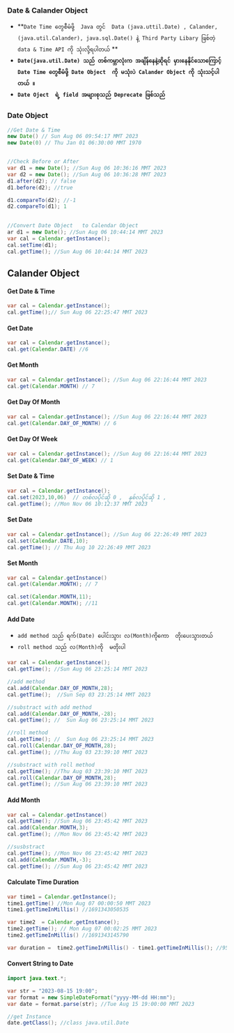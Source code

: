 ### Date  & Calander Object

- **`Date Time တွေစီမံဖို့  Java တွင်  Data (java.uttil.Date) , Calander,(java.util.Calander), java.sql.Date() နဲ့ Third Party Libary ဖြစ်တဲ့ data & Time API ကို သုံးလို့ရပါတယ်` **
- **`Date(java.util.Date) သည် တစ်ကမ္ဘာလုံးက အချိန်နေနဲ့ဆိုရင် မှားနေနိုင်သောကြောင့် Date Time တွေစီမံဖို့ Date Object  ကို မသုံးပဲ Calander Object ကို သုံးသင့်ပါတယ် ။ `**
- **`Date Oject  ရဲ့ field အများစုသည် Deprecate ဖြစ်သည်`**



### Date Object

```java
//Get Date & Time 
new Date() // Sun Aug 06 09:54:17 MMT 2023
new Date(0) // Thu Jan 01 06:30:00 MMT 1970


//Check Before or After     
var d1 = new Date(); //Sun Aug 06 10:36:16 MMT 2023
var d2 = new Date(); //Sun Aug 06 10:36:28 MMT 2023
d1.after(d2); // false
d1.before(d2); //true

d1.compareTo(d2); //-1
d2.compareTo(d1); 1    

    
//Convert Date Object   to Calendar Object      
ar d1 = new Date(); //Sun Aug 06 10:44:14 MMT 2023
var cal = Calendar.getInstance();
cal.setTime(d1);
cal.getTime(); //Sun Aug 06 10:44:14 MMT 2023    
```





## 																			Calander Object

#### Get Date  & Time

```java
var cal = Calendar.getInstance();
cal.getTime();// Sun Aug 06 22:25:47 MMT 2023

```



#### Get Date

```java
var cal = Calendar.getInstance(); 
cal.get(Calendar.DATE) //6
```



#### Get Month

```java
var cal = Calendar.getInstance(); //Sun Aug 06 22:16:44 MMT 2023
cal.get(Calendar.MONTH) // 7 
```



#### Get Day Of Month

```java
var cal = Calendar.getInstance(); //Sun Aug 06 22:16:44 MMT 2023
cal.get(Calendar.DAY_OF_MONTH) // 6
```



#### Get Day Of Week

```java
var cal = Calendar.getInstance(); //Sun Aug 06 22:16:44 MMT 2023
cal.get(Calendar.DAY_OF_WEEK) // 1
```



#### Set Date & Time

```java
var cal = Calendar.getInstance();
cal.set(2023,10,06)  // တစ်လပိုင်ဆို 0 ,  နှစ်လပိုင်ဆို 1 ,
cal.getTime(); //Mon Nov 06 10:12:37 MMT 2023
```



#### Set Date

```java
var cal = Calendar.getInstance(); //Sun Aug 06 22:26:49 MMT 2023
cal.set(Calendar.DATE,10);
cal.getTime(); // Thu Aug 10 22:26:49 MMT 2023
```



#### Set Month

```java
var cal = Calendar.getInstance()
cal.get(Calendar.MONTH); // 7

cal.set(Calendar.MONTH,11);
cal.get(Calendar.MONTH); //11    
```



#### Add Date 

- `add method သည် ရက်(Date) ပေါင်းသွား လ(Month)ကိုကော  တိုးပေးသွားတယ်`
- `roll method သည် လ(Month)ကို  မတိုးပါ`

```java
var cal = Calendar.getInstance();
cal.getTime(); //Sun Aug 06 23:25:14 MMT 2023

//add method
cal.add(Calendar.DAY_OF_MONTH,28);
cal.getTime();  //Sun Sep 03 23:25:14 MMT 2023

//substract with add method
cal.add(Calendar.DAY_OF_MONTH,-28);
cal.getTime(); //  Sun Aug 06 23:25:14 MMT 2023

//roll method
cal.getTime(); //  Sun Aug 06 23:25:14 MMT 2023
cal.roll(Calendar.DAY_OF_MONTH,28);
cal.getTime(); //Thu Aug 03 23:39:10 MMT 2023

//substract with roll method
cal.getTime(); //Thu Aug 03 23:39:10 MMT 2023
cal.roll(Calendar.DAY_OF_MONTH,28);
cal.getTime(); //Sun Aug 06 23:39:10 MMT 2023


```



#### Add Month

```java
var cal = Calendar.getInstance()
cal.getTime(); //Sun Aug 06 23:45:42 MMT 2023
cal.add(Calendar.MONTH,3);
cal.getTime(); //Mon Nov 06 23:45:42 MMT 2023

//susbstract 
cal.getTime(); //Mon Nov 06 23:45:42 MMT 2023
cal.add(Calendar.MONTH,-3);
cal.getTime(); //Sun Aug 06 23:45:42 MMT 2023

```



#### Calculate Time Duration

```java
var time1 = Calendar.getInstance();
time1.getTime() //Mon Aug 07 00:00:50 MMT 2023
time1.getTimeInMillis() //1691343050535    

var time2  = Calendar.getInstance();    
time2.getTime(); // Mon Aug 07 00:02:25 MMT 2023
time2.getTimeInMillis() //1691343145790

var duration =  time2.getTimeInMillis() - time1.getTimeInMillis(); //95255

```









#### Convert String to Date

```java
import java.text.*; 

var str = "2023-08-15 19:00";
var format = new SimpleDateFormat("yyyy-MM-dd HH:mm");
var date = format.parse(str); //Tue Aug 15 19:00:00 MMT 2023

//get Instance
date.getClass(); //class java.util.Date 
```



